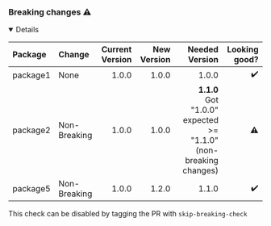 ### Breaking changes :warning:

<details open>
<summary>
Details
</summary>

| Package | Change | Current Version | New Version | Needed Version | Looking good? |
| :--- | :--- | ---: | ---: | ---: | ---: |
|package1|None|1.0.0|1.0.0|1.0.0|:heavy_check_mark:|
|package2|Non-Breaking|1.0.0|1.0.0|**1.1.0** <br> Got "1.0.0" expected >= "1.1.0" (non-breaking changes)|:warning:|
|package5|Non-Breaking|1.0.0|1.2.0|1.1.0|:heavy_check_mark:|


This check can be disabled by tagging the PR with `skip-breaking-check`
</details>

